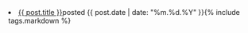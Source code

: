 <li><a href="{{ post.id }}.html">{{ post.title }}</a><span id="date">posted {{ post.date | date: "%m.%d.%Y" }}{% include tags.markdown %}</span></li>